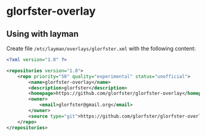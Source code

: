 # glorfster-overlay
## Using with layman
Create file `/etc/layman/overlays/glorfster.xml` with the following content:
```xml
<?xml version="1.0" ?>

<repositories version="1.0">
	<repo priority="50" quality="experimental" status="unofficial">
		<name>glorfster-overlay</name>
		<description>glorfster</description>
		<homepage>https://github.com/glorfster/glorfster-overlay</homepage>
		<owner>
			<email>glorfster@gmail.org</email>
		</owner>
		<source type="git">https://github.com/glorfster/glorfster-overlay.git</source>
	</repo>
</repositories>
```
